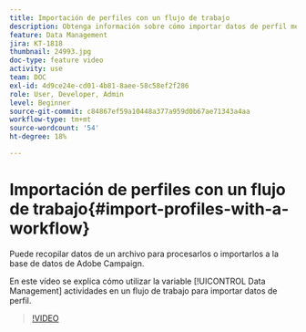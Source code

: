 ```yaml
---
title: Importación de perfiles con un flujo de trabajo
description: Obtenga información sobre cómo importar datos de perfil mediante un flujo de trabajo.
feature: Data Management
jira: KT-1818
thumbnail: 24993.jpg
doc-type: feature video
activity: use
team: DOC
exl-id: 4d9ce24e-cd01-4b81-8aee-58c58ef2f286
role: User, Developer, Admin
level: Beginner
source-git-commit: c84867ef59a10448a377a959d0b67ae71343a4aa
workflow-type: tm+mt
source-wordcount: '54'
ht-degree: 18%

---
```


# Importación de perfiles con un flujo de trabajo{#import-profiles-with-a-workflow}

Puede recopilar datos de un archivo para procesarlos o importarlos a la base de datos de Adobe Campaign.

En este vídeo se explica cómo utilizar la variable [!UICONTROL Data Management] actividades en un flujo de trabajo para importar datos de perfil.

>[!VIDEO](https://video.tv.adobe.com/v/24993?quality=12&learn=on)
